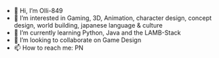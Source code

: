 - 👋 Hi, I’m Olli-849
- 👀 I’m interested in Gaming, 3D, Animation, character design, concept design, world building, japanese language & culture
- 🌱 I’m currently learning Python, Java and the LAMB-Stack
- 💞️ I’m looking to collaborate on Game Design
- 📫 How to reach me: PN

<!---
Olli-849/Olli-849 is a ✨ special ✨ repository because its `README.md` (this file) appears on your GitHub profile.
You can click the Preview link to take a look at your changes.
--->
